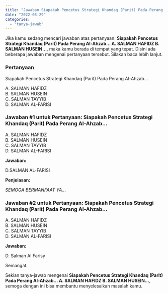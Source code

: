 ```yaml
---
title: "Jawaban Siapakah Pencetus Strategi Khandaq (Parit) Pada Perang Al-Ahzab... A. SALMAN HAFIDZ B. SALMAN HUSEIN..."
date: "2022-03-29"
categories: 
  - "tanya-jawab"
---
```


Jika kamu sedang mencari jawaban atas pertanyaan: **Siapakah Pencetus Strategi Khandaq (Parit) Pada Perang Al-Ahzab... A. SALMAN HAFIDZ B. SALMAN HUSEIN...**, maka kamu berada di tempat yang tepat. Disini ada beberapa jawaban mengenai pertanyaan tersebut. Silakan baca lebih lanjut.

### Pertanyaan

Siapakah Pencetus Strategi Khandaq (Parit) Pada Perang Al-Ahzab...  
  
A. SALMAN HAFIDZ  
B. SALMAN HUSEIN  
C. SALMAN TAYYIB  
D. SALMAN AL-FARISI​

### Jawaban #1 untuk Pertanyaan: Siapakah Pencetus Strategi Khandaq (Parit) Pada Perang Al-Ahzab...  
  
A. SALMAN HAFIDZ  
B. SALMAN HUSEIN  
C. SALMAN TAYYIB  
D. SALMAN AL-FARISI​

**Jawaban:**

D.SALMAN AL-FARISI

**Penjelasan:**

_SEMOGA_ _BERMANFAAT_ _YA.__.__._

### Jawaban #2 untuk Pertanyaan: Siapakah Pencetus Strategi Khandaq (Parit) Pada Perang Al-Ahzab...  
  
A. SALMAN HAFIDZ  
B. SALMAN HUSEIN  
C. SALMAN TAYYIB  
D. SALMAN AL-FARISI​

**Jawaban:**

D. Salman Al Farisy

Semangat.

Sekian tanya-jawab mengenai **Siapakah Pencetus Strategi Khandaq (Parit) Pada Perang Al-Ahzab... A. SALMAN HAFIDZ B. SALMAN HUSEIN...**, semoga dengan ini bisa membantu menyelesaikan masalah kamu.
